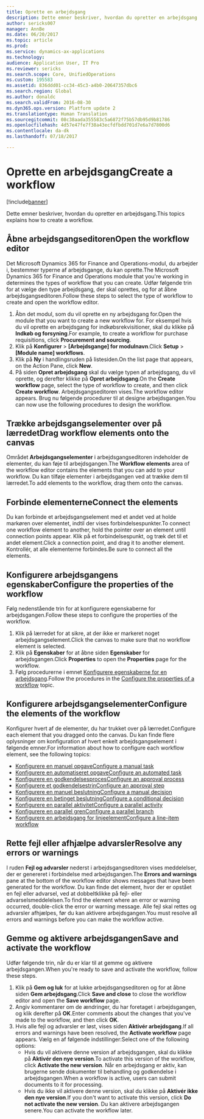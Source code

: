 ```yaml
---
title: Oprette en arbejdsgang
description: Dette emner beskriver, hvordan du opretter en arbejdsgang.
author: sericks007
manager: AnnBe
ms.date: 06/20/2017
ms.topic: article
ms.prod: 
ms.service: dynamics-ax-applications
ms.technology: 
audience: Application User, IT Pro
ms.reviewer: sericks
ms.search.scope: Core, UnifiedOperations
ms.custom: 195583
ms.assetid: 836ddd01-cc34-45c3-a4b0-20647357dbc6
ms.search.region: Global
ms.author: donaldc
ms.search.validFrom: 2016-08-30
ms.dyn365.ops.version: Platform update 2
ms.translationtype: Human Translation
ms.sourcegitcommit: 08c38aada355583c5a6872f75b57db95d9b81786
ms.openlocfilehash: 4d57e47fe7f38a43ecfdfbdd701d7e6a7d7800d6
ms.contentlocale: da-dk
ms.lasthandoff: 07/18/2017

---
```


# <a name="create-a-workflow"></a><span data-ttu-id="7ddd8-103">Oprette en arbejdsgang</span><span class="sxs-lookup"><span data-stu-id="7ddd8-103">Create a workflow</span></span>

[!include[banner](../includes/banner.md)]


<span data-ttu-id="7ddd8-104">Dette emner beskriver, hvordan du opretter en arbejdsgang.</span><span class="sxs-lookup"><span data-stu-id="7ddd8-104">This topics explains how to create a workflow.</span></span>

<a name="open-the-workflow-editor"></a><span data-ttu-id="7ddd8-105">Åbne arbejdsgangseditoren</span><span class="sxs-lookup"><span data-stu-id="7ddd8-105">Open the workflow editor</span></span>
------------------------

<span data-ttu-id="7ddd8-106">Det Microsoft Dynamics 365 for Finance and Operations-modul, du arbejder i, bestemmer typerne af arbejdsgange, du kan oprette.</span><span class="sxs-lookup"><span data-stu-id="7ddd8-106">The Microsoft Dynamics 365 for Finance and Operations module that you're working in determines the types of workflow that you can create.</span></span> <span data-ttu-id="7ddd8-107">Udfør følgende trin for at vælge den type arbejdsgang, der skal oprettes, og for at åbne arbejdsgangseditoren.</span><span class="sxs-lookup"><span data-stu-id="7ddd8-107">Follow these steps to select the type of workflow to create and open the workflow editor.</span></span>

1.  <span data-ttu-id="7ddd8-108">Åbn det modul, som du vil oprette en ny arbejdsgang for.</span><span class="sxs-lookup"><span data-stu-id="7ddd8-108">Open the module that you want to create a new workflow for.</span></span> <span data-ttu-id="7ddd8-109">For eksempel hvis du vil oprette en arbejdsgang for indkøbsrekvisitioner, skal du klikke på **Indkøb og forsyning**.</span><span class="sxs-lookup"><span data-stu-id="7ddd8-109">For example, to create a workflow for purchase requisitions, click **Procurement and sourcing**.</span></span>
2.  <span data-ttu-id="7ddd8-110">Klik på **Konfigurer** &gt; **\[Arbejdsgange\] for modulnavn**.</span><span class="sxs-lookup"><span data-stu-id="7ddd8-110">Click **Setup** &gt; **\[Module name\] workflows**.</span></span>
3.  <span data-ttu-id="7ddd8-111">Klik på **Ny** i handlingsruden på listesiden.</span><span class="sxs-lookup"><span data-stu-id="7ddd8-111">On the list page that appears, on the Action Pane, click **New**.</span></span>
4.  <span data-ttu-id="7ddd8-112">På siden **Opret arbejdsgang** skal du vælge typen af arbejdsgang, du vil oprette, og derefter klikke på **Opret arbejdsgang**.</span><span class="sxs-lookup"><span data-stu-id="7ddd8-112">On the **Create workflow** page, select the type of workflow to create, and then click **Create workflow**.</span></span> <span data-ttu-id="7ddd8-113">Arbejdsgangseditoren vises.</span><span class="sxs-lookup"><span data-stu-id="7ddd8-113">The workflow editor appears.</span></span> <span data-ttu-id="7ddd8-114">Brug nu følgende procedurer til at designe arbejdsgangen.</span><span class="sxs-lookup"><span data-stu-id="7ddd8-114">You can now use the following procedures to design the workflow.</span></span>

## <a name="drag-workflow-elements-onto-the-canvas"></a><span data-ttu-id="7ddd8-115">Trække arbejdsgangselementer over på lærredet</span><span class="sxs-lookup"><span data-stu-id="7ddd8-115">Drag workflow elements onto the canvas</span></span>
<span data-ttu-id="7ddd8-116">Området **Arbejdsgangselementer** i arbejdsgangseditoren indeholder de elementer, du kan føje til arbejdsgangen.</span><span class="sxs-lookup"><span data-stu-id="7ddd8-116">The **Workflow elements** area of the workflow editor contains the elements that you can add to your workflow.</span></span> <span data-ttu-id="7ddd8-117">Du kan tilføje elementer i arbejdsgangen ved at trække dem til lærredet.</span><span class="sxs-lookup"><span data-stu-id="7ddd8-117">To add elements to the workflow, drag them onto the canvas.</span></span>

## <a name="connect-the-elements"></a><span data-ttu-id="7ddd8-118">Forbinde elementerne</span><span class="sxs-lookup"><span data-stu-id="7ddd8-118">Connect the elements</span></span>
<span data-ttu-id="7ddd8-119">Du kan forbinde et arbejdsgangselement med et andet ved at holde markøren over elementet, indtil der vises forbindelsespunkter.</span><span class="sxs-lookup"><span data-stu-id="7ddd8-119">To connect one workflow element to another, hold the pointer over an element until connection points appear.</span></span> <span data-ttu-id="7ddd8-120">Klik på et forbindelsespunkt, og træk det til et andet element.</span><span class="sxs-lookup"><span data-stu-id="7ddd8-120">Click a connection point, and drag it to another element.</span></span> <span data-ttu-id="7ddd8-121">Kontrollér, at alle elementerne forbindes.</span><span class="sxs-lookup"><span data-stu-id="7ddd8-121">Be sure to connect all the elements.</span></span>

## <a name="configure-the-properties-of-the-workflow"></a><span data-ttu-id="7ddd8-122">Konfigurere arbejdsgangens egenskaber</span><span class="sxs-lookup"><span data-stu-id="7ddd8-122">Configure the properties of the workflow</span></span>
<span data-ttu-id="7ddd8-123">Følg nedenstående trin for at konfigurere egenskaberne for arbejdsgangen.</span><span class="sxs-lookup"><span data-stu-id="7ddd8-123">Follow these steps to configure the properties of the workflow.</span></span>

1.  <span data-ttu-id="7ddd8-124">Klik på lærredet for at sikre, at der ikke er markeret noget arbejdsgangselement.</span><span class="sxs-lookup"><span data-stu-id="7ddd8-124">Click the canvas to make sure that no workflow element is selected.</span></span>
2.  <span data-ttu-id="7ddd8-125">Klik på **Egenskaber** for at åbne siden **Egenskaber** for arbejdsgangen.</span><span class="sxs-lookup"><span data-stu-id="7ddd8-125">Click **Properties** to open the **Properties** page for the workflow.</span></span>
3.  <span data-ttu-id="7ddd8-126">Følg procedurerne i emnet [Konfigurere egenskaberne for en arbejdsgang](configure-workflow-properties.md).</span><span class="sxs-lookup"><span data-stu-id="7ddd8-126">Follow the procedures in the [Configure the properties of a workflow](configure-workflow-properties.md) topic.</span></span>

## <a name="configure-the-elements-of-the-workflow"></a><span data-ttu-id="7ddd8-127">Konfigurere arbejdsgangselementer</span><span class="sxs-lookup"><span data-stu-id="7ddd8-127">Configure the elements of the workflow</span></span>
<span data-ttu-id="7ddd8-128">Konfigurer hvert af de elementer, du har trukket over på lærredet.</span><span class="sxs-lookup"><span data-stu-id="7ddd8-128">Configure each element that you dragged onto the canvas.</span></span> <span data-ttu-id="7ddd8-129">Du kan finde flere oplysninger om konfiguration af hvert enkelt arbejdsgangselement i følgende emner.</span><span class="sxs-lookup"><span data-stu-id="7ddd8-129">For information about how to configure each workflow element, see the following topics:</span></span>

-   [<span data-ttu-id="7ddd8-130">Konfigurere en manuel opgave</span><span class="sxs-lookup"><span data-stu-id="7ddd8-130">Configure a manual task</span></span>](configure-manual-task-workflow.md)
-   [<span data-ttu-id="7ddd8-131">Konfigurere en automatiseret opgave</span><span class="sxs-lookup"><span data-stu-id="7ddd8-131">Configure an automated task</span></span>](configure-automated-task-workflow.md)
-   [<span data-ttu-id="7ddd8-132">Konfigurere en godkendelsesproces</span><span class="sxs-lookup"><span data-stu-id="7ddd8-132">Configure an approval process</span></span>](configure-approval-process-workflow.md)
-   [<span data-ttu-id="7ddd8-133">Konfigurere et godkendelsestrin</span><span class="sxs-lookup"><span data-stu-id="7ddd8-133">Configure an approval step</span></span>](configure-approval-step-workflow.md)
-   [<span data-ttu-id="7ddd8-134">Konfigurere en manuel beslutning</span><span class="sxs-lookup"><span data-stu-id="7ddd8-134">Configure a manual decision</span></span>](configure-manual-decision-workflow.md)
-   [<span data-ttu-id="7ddd8-135">Konfigurere en betinget beslutning</span><span class="sxs-lookup"><span data-stu-id="7ddd8-135">Configure a conditional decision</span></span>](configure-conditional-decision-workflow.md)
-   [<span data-ttu-id="7ddd8-136">Konfigurere en parallel aktivitet</span><span class="sxs-lookup"><span data-stu-id="7ddd8-136">Configure a parallel activity</span></span>](configure-parallel-activity-workflow.md)
-   [<span data-ttu-id="7ddd8-137">Konfigurere en parallel gren</span><span class="sxs-lookup"><span data-stu-id="7ddd8-137">Configure a parallel branch</span></span>](configure-parallel-branch-workflow.md)
-   [<span data-ttu-id="7ddd8-138">Konfigurere en arbejdsgang for linjeelement</span><span class="sxs-lookup"><span data-stu-id="7ddd8-138">Configure a line-item workflow</span></span>](configure-line-item-workflow.md)

## <a name="resolve-any-errors-or-warnings"></a><span data-ttu-id="7ddd8-139">Rette fejl eller afhjælpe advarsler</span><span class="sxs-lookup"><span data-stu-id="7ddd8-139">Resolve any errors or warnings</span></span>
<span data-ttu-id="7ddd8-140">I ruden **Fejl og advarsler** nederst i arbejdsgangseditoren vises meddelelser, der er genereret i forbindelse med arbejdsgangen.</span><span class="sxs-lookup"><span data-stu-id="7ddd8-140">The **Errors and warnings** pane at the bottom of the workflow editor shows messages that have been generated for the workflow.</span></span> <span data-ttu-id="7ddd8-141">Du kan finde det element, hvor der er opstået en fejl eller advarsel, ved at dobbeltklikke på fejl- eller advarselsmeddelelsen.</span><span class="sxs-lookup"><span data-stu-id="7ddd8-141">To find the element where an error or warning occurred, double-click the error or warning message.</span></span> <span data-ttu-id="7ddd8-142">Alle fejl skal rettes og advarsler afhjælpes, før du kan aktivere arbejdsgangen.</span><span class="sxs-lookup"><span data-stu-id="7ddd8-142">You must resolve all errors and warnings before you can make the workflow active.</span></span>

## <a name="save-and-activate-the-workflow"></a><span data-ttu-id="7ddd8-143">Gemme og aktivere arbejdsgangen</span><span class="sxs-lookup"><span data-stu-id="7ddd8-143">Save and activate the workflow</span></span>
<span data-ttu-id="7ddd8-144">Udfør følgende trin, når du er klar til at gemme og aktivere arbejdsgangen.</span><span class="sxs-lookup"><span data-stu-id="7ddd8-144">When you're ready to save and activate the workflow, follow these steps.</span></span>

1.  <span data-ttu-id="7ddd8-145">Klik på **Gem og luk** for at lukke arbejdsgangseditoren og for at åbne siden **Gem arbejdsgang**.</span><span class="sxs-lookup"><span data-stu-id="7ddd8-145">Click **Save and close** to close the workflow editor and open the **Save workflow** page.</span></span>
2.  <span data-ttu-id="7ddd8-146">Angiv kommentarer om de ændringer, du har foretaget i arbejdsgangen, og klik derefter på **OK**.</span><span class="sxs-lookup"><span data-stu-id="7ddd8-146">Enter comments about the changes that you've made to the workflow, and then click **OK**.</span></span>
3.  <span data-ttu-id="7ddd8-147">Hvis alle fejl og advarsler er løst, vises siden **Aktivér arbejdsgang**.</span><span class="sxs-lookup"><span data-stu-id="7ddd8-147">If all errors and warnings have been resolved, the **Activate workflow** page appears.</span></span> <span data-ttu-id="7ddd8-148">Vælg en af følgende indstillinger:</span><span class="sxs-lookup"><span data-stu-id="7ddd8-148">Select one of the following options:</span></span>
    -   <span data-ttu-id="7ddd8-149">Hvis du vil aktivere denne version af arbejdsgangen, skal du klikke på **Aktivér den nye version**.</span><span class="sxs-lookup"><span data-stu-id="7ddd8-149">To activate this version of the workflow, click **Activate the new version**.</span></span> <span data-ttu-id="7ddd8-150">Når en arbejdsgang er aktiv, kan brugerne sende dokumenter til behandling og godkendelse i arbejdsgangen.</span><span class="sxs-lookup"><span data-stu-id="7ddd8-150">When a workflow is active, users can submit documents to it for processing.</span></span>
    -   <span data-ttu-id="7ddd8-151">Hvis du ikke vil aktivere denne version, skal du klikke på **Aktivér ikke den nye version**.</span><span class="sxs-lookup"><span data-stu-id="7ddd8-151">If you don't want to activate this version, click **Do not activate the new version**.</span></span> <span data-ttu-id="7ddd8-152">Du kan aktivere arbejdsgangen senere.</span><span class="sxs-lookup"><span data-stu-id="7ddd8-152">You can activate the workflow later.</span></span>






